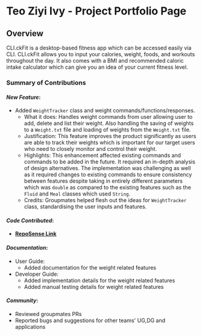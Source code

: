 # Teo Ziyi Ivy - Project Portfolio Page

## Overview
CLI.ckFit is a desktop-based fitness app which can be accessed easily via CLI. CLI.ckFit allows you to input your calories,
weight, foods, and workouts throughout the day. It also comes with a BMI and recommended caloric intake calculator
which can give you an idea of your current fitness level.

### Summary of Contributions

#### _New Feature_: 
* Added `WeightTracker` class and weight commands/functions/responses.
  * What it does: Handles weight commands from user allowing user to add, delete and list their weight. Also handling
  the saving of weights to a `Weight.txt` file and loading of weights from the `Weight.txt` file.
  * Justification: This feature improves the product significantly as users are able to track their 
  weights which is important for our target users who need to closely monitor and control their weight.
  * Highlights: This enhancement affected existing commands and commands to be added in the future. It required an 
  in-depth analysis of design alternatives. The implementation was challenging as well as it required changes to 
  existing commands to ensure consistency between features despite taking in entirely different parameters which was 
  `double` as compared to the existing features such as the `Fluid` and `Meal` classes which used `String`.
  * Credits: Groupmates helped flesh out the ideas for `WeightTracker` class, standardising the user inputs and features.

#### _Code Contributed_:
* [**RepoSense Link**](https://nus-cs2113-ay2122s1.github.io/tp-dashboard/?search=&sort=groupTitle&sortWithin=title&timeframe=commit&mergegroup=&groupSelect=groupByRepos&breakdown=true&checkedFileTypes=docs~functional-code~test-code~other&since=2021-09-25&tabOpen=true&tabType=authorship&tabAuthor=teoziyiivy&tabRepo=AY2122S1-CS2113T-F14-3%2Ftp%5Bmaster%5D&authorshipIsMergeGroup=false&authorshipFileTypes=docs~functional-code~test-code&authorshipIsBinaryFileTypeChecked=false)

#### _Documentation_:
* User Guide: 
  * Added documentation for the weight related features
* Developer Guide: 
  * Added implementation details for the weight related features
  * Added manual testing details for weight related features

#### _Community_:
* Reviewed groupmates PRs
* Reported bugs and suggestions for other teams' UG,DG and applications

